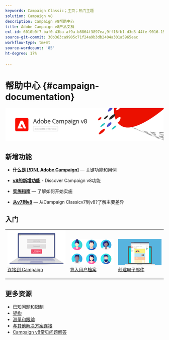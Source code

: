 ```yaml
---
keywords: Campaign Classic；主页；热门主题
solution: Campaign v8
description: Campaign v8帮助中心
title: Adobe Campaign v8产品文档
exl-id: 6010b0f7-baf0-43ba-af9a-b8864f3897ea,9ff16fb1-d3d3-44fe-9016-15abffdbc74e
source-git-commit: 30b363ca9905c71f24a9b3db2404a301a5965eac
workflow-type: tm+mt
source-wordcount: '85'
ht-degree: 17%

---
```


# 帮助中心 {#campaign-documentation}

![](assets/banner-documentationv8.png)

## 新增功能

* **[什么是 [!DNL Adobe Campaign]](start/get-started.md)**  — 关键功能和用例

* **[v8的新增功能](start/whats-new.md)** - Discover Campaign v8功能

* **[实施指南](start/implement.md)**   — 了解如何开始实施

* **[从v7到v8](start/capability-matrix.md)**  — 从Campaign Classicv7到v8?了解主要差异

## 入门

<table>
<tr>
  <td valign="bottom">
    <a href="start/connect.md">
      <img alt="连接" src="start/assets/do-not-localize/login.jpeg"/>
    </a>
    <div>
    <a href="start/connect.md">连接到 Campaign</a>
    </div>
    <br>
  </td>

<td valign="bottom">
      <a href="start/import.md">
       <img alt="导入" src="start/assets/do-not-localize/profiles.jpeg" />
       </a>
    <div><a href="start/import.md">导入用户档案</a>
    </div>
    <br>
  </td>
  <td valign="bottom">
    <a href="start/create-message.md">
      <img alt="电子邮件" src="start/assets/do-not-localize/email-design.jpeg" />
    </a>
    <div>
    <a href="start/create-message.md">创建电子邮件</a>
    </div>
    <br>
  </td>
</tr>
</table>

## 更多资源

* [已知问题和限制](start/known-limitations.md)
* [架构](dev/architecture.md)
* [测量和跟踪](start/reporting.md)
* [与其他解决方案连接](connect/integration.md)
* [Campaign v8常见问题解答](start/campaign-faq.md)
